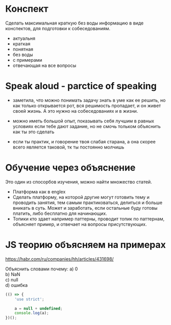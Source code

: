 
# Конспект

Сделать максимальная краткую без воды информацию в виде конспектов, для подготовки к собеседованиям. 
- актуальня
- краткая
- понятная
- без воды
- с примерами
- отвечающая на все вопросы

# Speak aloud - parctice of speaking

- заметила, что можно понимать задачу знать в уме как ее решить, но как только открывается рот, вся решимость пропадает, и он живет своей жизнь. А это нужно на собеседованиях и в жизни.

- можно иметь большой опыт, показывать себя лучшим в равных условиях если тебе дают задание, но не смочь тольком объяснить как ты это сделать

- если ты практик, и говорение твоя слабая старана, а она скорее всего является таковой, тк ты постоянно молчишь

# Обучение через объяснение

Это один из спосорбов изучения, можно найти множество статей.

- Платформа как в englex
- Сделать платформу, на которой другие могут готовить тему и проводить занятия, тем самым практиковаться, делиться и больше вникать в суть. Может и заработать, если остальные буду готовы платить, либо бесплатно для начинающих.
- Топики кто здает например паттерны, проводит топик по паттернам, объясняет пример, и отвечает на вопросы присутствующих.

# JS теорию объясняем на примерах
https://habr.com/ru/companies/hh/articles/431698/

Объяснить словами почему:
a) 0  
b) NaN  
c) null  
d) ошибка
```js
(() => {
    'use strict';

    a = null + undefined;
    console.log(a);
})();
```